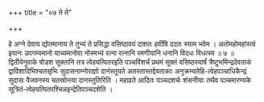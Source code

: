 +++
title = "०७ ते ते"

+++

हे अग्ने देवाय द्योतमानाय ते तुभ्यं ते प्रसिद्धा वसिष्ठावयं दाशतः हवींषि ददतः स्याम भवेम । अतोमहोमहांस्त्वं इयानः उपगम्यमानो याच्यमानोवा नोस्मभ्यं रत्ना रत्नानि रमणीयानि धनानि विदधः विधत्स्व ॥ ७ ॥द्वितीयेनुवाके षोडश सूक्तानि तत्र त्वेहयत्पितरइति पञ्चविंशर्चं प्रथमं सूक्तं वसिष्ठस्यार्षं त्रैष्टुभमिन्द्रदेवताकं द्वाविंशादिभिश्चतसृभिः सुदासनाम्नोराज्ञो दानंस्तूयते अतस्तास्तद्देवताकाः अनुक्रम्यतेहि-त्वेहपञ्चाधिकैन्द्रं सुदासः पैजवनस्य चतस्रोन्त्या दानस्तुतिरिति । महाव्रते आदितः पञ्चदशर्चः शंसनीयाः तथैव पञ्चमारण्यके सूत्रितं-त्वेहयत्पितरश्चिन्नइन्द्रेतिपञ्चदशेति ।